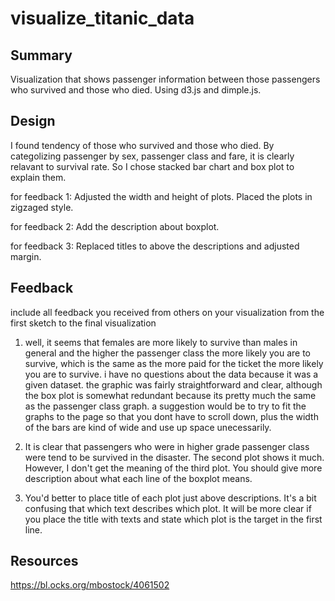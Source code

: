 # visualize_titanic_data

## Summary
Visualization that shows passenger information between those passengers who survived and those who died. Using d3.js and dimple.js.


## Design
I found tendency of those who survived and those who died. By categolizing passenger by sex, passenger class and fare, it is clearly relavant to survival rate. So I chose stacked bar chart and box plot to explain them.

for feedback 1:
Adjusted the width and height of plots. Placed the plots in zigzaged style.

for feedback 2:
Add the description about boxplot.

for feedback 3:
Replaced titles to above the descriptions and adjusted margin.


## Feedback
include all feedback you received from others on your visualization from the first sketch to the final visualization

1. well, it seems that females are more likely to survive than males in general and the higher the passenger class the more likely you are to survive, which is the same as the more paid for the ticket the more likely you are to survive. i have no questions about the data because it was a given dataset. the graphic was fairly straightforward and clear, although the box plot is somewhat redundant because its pretty much the same as the passenger class graph. a suggestion would be to try to fit the graphs to the page so that you dont have to scroll down, plus the width of the bars are kind of wide and use up space unecessarily.

2. It is clear that passengers who were in higher grade passenger class were tend to be survived in the disaster. The second plot shows it much. However, I don't get the meaning of the third plot. You should give more description about what each line of the boxplot means.

3. You'd better to place title of each plot just above descriptions. It's a bit confusing that which text describes which plot. It will be more clear if you place the title with texts and state which plot is the target in the first line.


## Resources
https://bl.ocks.org/mbostock/4061502
